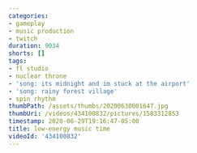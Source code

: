 ```yaml
---
categories:
- gameplay
- music production
- twitch
duration: 9034
shorts: []
tags:
- fl studio
- nuclear throne
- 'song: its midnight and im stuck at the airport'
- 'song: rainy forest village'
- spin rhythm
thumbPath: /assets/thumbs/20200630001647.jpg
thumbUri: /videos/434100832/pictures/1583312853
timestamp: 2020-06-29T19:16:47-05:00
title: low-energy music time
videoId: '434100832'
---
```

